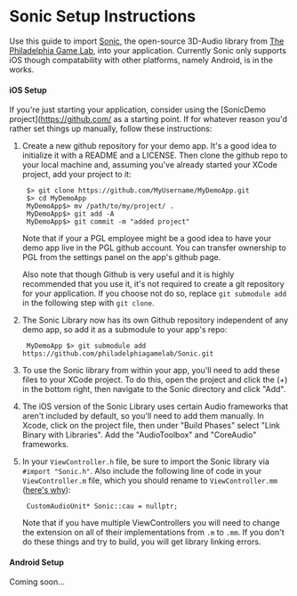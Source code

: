 # Sonic Setup Instructions

Use this guide to import [Sonic](https://github.com/philadelphiagamelab/Sonic), the open-source 3D-Audio library from [The Philadelphia Game Lab](www.philadelphiagamelab.org), into your application. Currently Sonic only supports iOS though compatability with other platforms, namely Android, is in the works.

#### iOS Setup

If you're just starting your application, consider using the [SonicDemo project](https://github.com/ as a starting point. If for whatever reason you'd rather set things up manually, follow these instructions:

1. Create a new github repository for your demo app. It's a good idea to initialize it with a README and a LICENSE. Then clone the github repo to your local machine and, assuming you've already started your XCode project, add your project to it:

		$> git clone https://github.com/MyUsername/MyDemoApp.git
		$> cd MyDemoApp
		MyDemoApp$> mv /path/to/my/project/ .
		MyDemoApp$> git add -A
		MyDemoApp$> git commit -m "added project"
		
	Note that if your a PGL employee might be a good idea to have your demo app live in the PGL github account. You can transfer ownership to PGL from the settings panel on the app's github page.
	
	Also note that though Github is very useful and it is highly recommended that you use it, it's not required to create a git repository for your application. If you choose not do so, replace `git submodule add` in the following step with `git clone`.
	
2. The Sonic Library now has its own Github repository independent of any demo app, so add it as a submodule to your app's repo:

		MyDemoApp $> git submodule add https://github.com/philadelphiagamelab/Sonic.git 
3. To use the Sonic library from within your app, you'll need to add these files to your XCode project. To do this, open the project and click the (+) in the bottom right, then navigate to the Sonic directory and click "Add".

4. The iOS version of the Sonic Library uses certain Audio frameworks that aren't included by default, so you'll need to add them manually. In Xcode, click on the project file, then under "Build Phases" select "Link Binary with Libraries". Add the "AudioToolbox" and "CoreAudio" frameworks.

5. In your `ViewController.h` file, be sure to import the Sonic library via `#import "Sonic.h"`. Also include the following line of code in your `ViewController.m` file, which you should rename to `ViewController.mm` ([here's why](http://stackoverflow.com/a/4562280/1402368)):

		CustomAudioUnit* Sonic::cau = nullptr;

	Note that if you have multiple ViewControllers you will need to change the extension on all of their implementations from `.m` to `.mm`. If you don't do these things and try to build, you will get library linking errors.
	
#### Android Setup

Coming soon...
